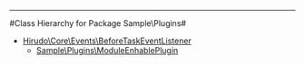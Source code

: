 - - -

#Class Hierarchy for Package Sample\Plugins#<ul>
<li><a href="https://github.com/JeyDotC/Hirudo-docs/blob/master/hirudo/core/events/beforetaskeventlistener.md">Hirudo\Core\Events\BeforeTaskEventListener</a><ul>
<li><a href="https://github.com/JeyDotC/Hirudo-docs/blob/master/sample/plugins/moduleenhableplugin.md">Sample\Plugins\ModuleEnhablePlugin</a></li>
</ul>
</li>
</ul>
